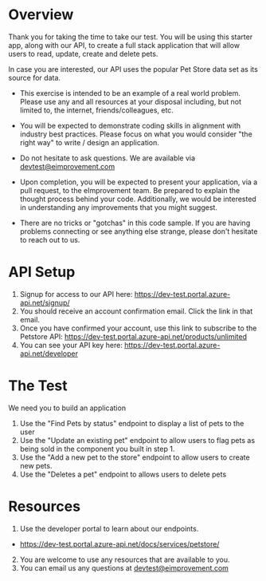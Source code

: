 # Overview

Thank you for taking the time to take our test. You will be using this starter app, along with our API, to create a full stack application that will allow users to read, update, create and delete pets.

In case you are interested, our API uses the popular Pet Store data set as its source for data.

- This exercise is intended to be an example of a real world problem. Please use any and all resources at your disposal including, but not limited to, the internet, friends/colleagues, etc.

- You will be expected to demonstrate coding skills in alignment with industry best practices. Please focus on what you would consider "the right way" to write / design an application.

- Do not hesitate to ask questions. We are available via devtest@eimprovement.com

- Upon completion, you will be expected to present your application, via a pull request, to the eImprovement team. Be prepared to explain the thought process behind your code. Additionally, we would be interested in understanding any improvements that you might suggest.

- There are no tricks or "gotchas" in this code sample. If you are having problems connecting or see anything else strange, please don't hesitate to reach out to us.

# API Setup

1. Signup for access to our API here: https://dev-test.portal.azure-api.net/signup/
2. You should receive an account confirmation email. Click the link in that email.
3. Once you have confirmed your account, use this link to subscribe to the Petstore API: https://dev-test.portal.azure-api.net/products/unlimited
4. You can see your API key here: https://dev-test.portal.azure-api.net/developer

# The Test

We need you to build an application

1. Use the "Find Pets by status" endpoint to display a list of pets to the user
2. Use the "Update an existing pet" endpoint to allow users to flag pets as being sold in the component you built in step 1.
3. Use the "Add a new pet to the store" endpoint to allow users to create new pets.
4. Use the "Deletes a pet" endpoint to allows users to delete pets

# Resources

1. Use the developer portal to learn about our endpoints.

- https://dev-test.portal.azure-api.net/docs/services/petstore/

2. You are welcome to use any resources that are available to you.
3. You can email us any questions at devtest@eimprovement.com
